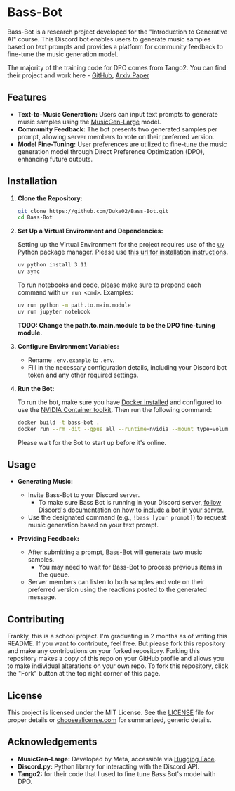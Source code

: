 # Bass-Bot

Bass-Bot is a research project developed for the "Introduction to Generative AI" course. 
This Discord bot enables users to generate music samples based on text prompts and 
provides a platform for community feedback to fine-tune the music generation model.

The majority of the training code for DPO comes from Tango2. You can find their 
project and work here - [GitHub](https://github.com/declare-lab/tango/blob/master/tango2/tango2-train.py), [Arxiv Paper](https://arxiv.org/abs/2404.09956)

## Features

- **Text-to-Music Generation:** Users can input text prompts to generate music samples using the [MusicGen-Large](https://huggingface.co/facebook/musicgen-large) model.
- **Community Feedback:** The bot presents two generated samples per prompt, allowing server members to vote on their preferred version.
- **Model Fine-Tuning:** User preferences are utilized to fine-tune the music generation model through Direct Preference Optimization (DPO), enhancing future outputs.

## Installation

1. **Clone the Repository:**
   ```bash
   git clone https://github.com/Duke02/Bass-Bot.git
   cd Bass-Bot
   ```

2. **Set Up a Virtual Environment and Dependencies:**
   
   Setting up the Virtual Environment for the project requires use of the [uv](https://docs.astral.sh/uv/)
   Python package manager. Please use [this url for installation instructions](https://docs.astral.sh/uv/getting-started/installation/).
   ```bash
   uv python install 3.11
   uv sync
   ```
   To run notebooks and code, please make sure to prepend each command with `uv run <cmd>`. 
   Examples:
    ```bash
   uv run python -m path.to.main.module
   uv run jupyter notebook
   ```
   **__TODO: Change the path.to.main.module to be the DPO fine-tuning module.__**

3. **Configure Environment Variables:**
   - Rename `.env.example` to `.env`.
   - Fill in the necessary configuration details, including your Discord bot token and any other required settings.

4. **Run the Bot:**

   To run the bot, make sure you have [Docker installed](https://docs.docker.com/engine/install/)
   and configured to use the [NVIDIA Container toolkit](https://docs.nvidia.com/datacenter/cloud-native/container-toolkit/latest/install-guide.html).
    Then run the following command:
   ```bash
   docker build -t bass-bot .
   docker run --rm -dit --gpus all --runtime=nvidia --mount type=volume,src=bass-songs,dst=/app/data --name bot-bass bass-bot
   ```
   Please wait for the Bot to start up before it's online.


## Usage

- **Generating Music:**
  - Invite Bass-Bot to your Discord server.
    - To make sure Bass Bot is running in your Discord server, [follow Discord's documentation on how to include a bot in your server](https://discordpy.readthedocs.io/en/stable/discord.html).
  - Use the designated command (e.g., `!bass [your prompt]`) to request music generation based on your text prompt.

- **Providing Feedback:**
  - After submitting a prompt, Bass-Bot will generate two music samples.
    - You may need to wait for Bass-Bot to process previous items in the queue.
  - Server members can listen to both samples and vote on their preferred version using the reactions posted to the generated message.

## Contributing

Frankly, this is a school project. I'm graduating in 2 months as of writing this README. If you want to contribute, feel free.
But please fork this repository and make any contributions on your forked repository. Forking this repository makes a copy
of this repo on your GitHub profile and allows you to make individual alterations on your own repo. To fork this repository,
click the "Fork" button at the top right corner of this page.

## License

This project is licensed under the MIT License. See the [LICENSE](LICENSE) file for proper details or [choosealicense.com](https://choosealicense.com/licenses/mit/) for summarized, generic details. 

## Acknowledgements

- **MusicGen-Large:** Developed by Meta, accessible via [Hugging Face](https://huggingface.co/facebook/musicgen-large).
- **Discord.py:** Python library for interacting with the Discord API.
- **Tango2:** for their code that I used to fine tune Bass Bot's model with DPO.



